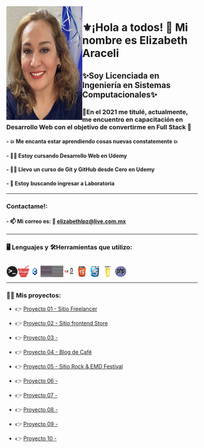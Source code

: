 <img align="left" src="foto.svg" width="200" height="300"/>


# ⚜️¡Hola a todos! 👋 Mi nombre es Elizabeth Araceli

## ✨Soy Licenciada en Ingeniería en Sistemas Computacionales✨

### 🦋En el 2021 me titulé, actualmente, me encuentro en capacitación en Desarrollo Web con el objetivo de convertirme en Full Stack 🦋 
#### - 💥 Me encanta estar aprendiendo cosas nuevas constatemente 💥

#### - 👩‍🎓 Estoy cursando Desarrollo Web en Udemy
#### - 👩‍🎓 Llevo un curso de Git y GitHub desde Cero en Udemy
#### - 🙏 Estoy buscando ingresar a Laboratoria
_________________________________________________________________________________________________

### Contactame!:

#### - 📫 Mi correo es: 📧 elizabethlpz@live.com.mx
_________________________________________________________________________________________________

### 🖥️ Lenguajes y 🛠️Herramientas que utilizo:

<br />
<img align="left" src="https://raw.githubusercontent.com/github/explore/80688e429a7d4ef2fca1e82350fe8e3517d3494d/topics/terminal/terminal.png" width="30" height="30"/>
<img align="top" src="git-github.svg" width="30" height="30" />
<img align="top" src="html5.svg" width="30" height="30" />
<img align="top" src="css3.svg" width="30" height="30" />
<img align="top" src="javascript.svg "width="30" height="30" />
<img align="top" src="php-logo-svg.svg" width="30" height="30"/>
<img align="left" src="1200px-gulp-js-logo-svg.svg" width="30" height="30"/>
<img align="left" src="C++logo.svg" width="30" height="30"/>
<img align="left" src="Csharp.svg" width="30" height="30"/>
<img align="left" src="java.svg" width="30" height="30"/>

<br />

___________________________________________________________________________________________________

### 👩‍💻 Mis proyectos:

- :point_right: [Proyecto 01 - Sitio Freelancer](https://elizabeth-araceli-freelancer.netlify.app/)

- :point_right: [Proyecto 02 - Sitio frontend Store](https://frontend-store-eli.netlify.app/)

- :point_right: [Proyecto 03 - ]()

- :point_right: [Proyecto 04 - Blog de Café ](https://blog-de-cafe-eli-crnl.netlify.app/)

- :point_right: [Proyecto 05 - Sitio Rock & EMD Festival](https://rock-and-edm-festival-eli.netlify.app/)

- :point_right: [Proyecto 06 - ]()

- :point_right: [Proyecto 07 - ]()

- :point_right: [Proyecto 08 - ]()

- :point_right: [Proyecto 09 - ]()

- :point_right: [Proyecto 10 - ]()



